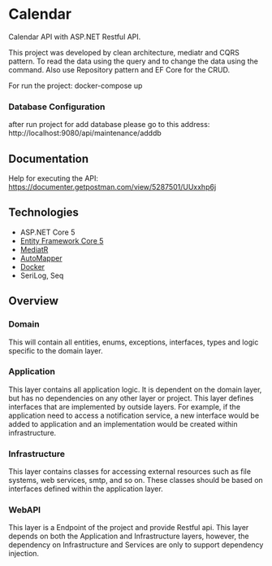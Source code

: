 # Calendar
Calendar API with ASP.NET Restful API.

This project was developed by clean architecture, mediatr and CQRS pattern. To read the data using the query and to change the data using the command.
Also use Repository pattern and EF Core for the CRUD.

For run the project: docker-compose up

### Database Configuration
after run project for add database please go to this address: http://localhost:9080/api/maintenance/adddb

## Documentation
Help for executing the API:
https://documenter.getpostman.com/view/5287501/UUxxhp6j

## Technologies

* ASP.NET Core 5
* [Entity Framework Core 5](https://docs.microsoft.com/en-us/ef/core/)
* [MediatR](https://github.com/jbogard/MediatR)
* [AutoMapper](https://automapper.org/)
* [Docker](https://www.docker.com/)
* SeriLog, Seq

## Overview

### Domain

This will contain all entities, enums, exceptions, interfaces, types and logic specific to the domain layer.

### Application

This layer contains all application logic. It is dependent on the domain layer, but has no dependencies on any other layer or project. This layer defines interfaces that are implemented by outside layers. For example, if the application need to access a notification service, a new interface would be added to application and an implementation would be created within infrastructure.

### Infrastructure

This layer contains classes for accessing external resources such as file systems, web services, smtp, and so on. These classes should be based on interfaces defined within the application layer.

### WebAPI

This layer is a Endpoint of the project and provide Restful api. This layer depends on both the Application and Infrastructure layers, however, the dependency on Infrastructure and Services are only to support dependency injection. 
